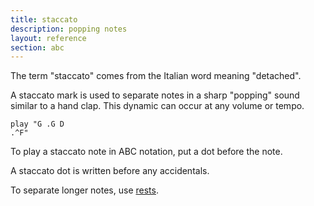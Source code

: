 ```yaml
---
title: staccato
description: popping notes
layout: reference
section: abc
---
```


The term "staccato" comes from the Italian word meaning "detached".

A staccato mark is used to separate notes in a sharp "popping"
sound similar to a hand clap. This dynamic can occur at any
volume or tempo.

<code class="jumbo">play "G <span data-dfnup="staccato">.G</span> D <span data-dfn="staccato">.^F</span>"</code>

To play a staccato note in ABC notation, put a dot before
the note.

A staccato dot is written before any accidentals.

To separate longer notes, use <a href="rests.html">rests</a>.

